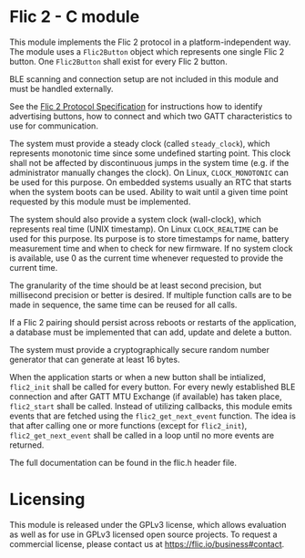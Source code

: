 # Flic 2 - C module

This module implements the Flic 2 protocol in a platform-independent way.
The module uses a `Flic2Button` object which represents one single Flic 2 button.
One `Flic2Button` shall exist for every Flic 2 button.

BLE scanning and connection setup are not included in this module and must be handled externally.

See the [Flic 2 Protocol Specification](https://github.com/50ButtonsEach/flic2-documentation) for instructions how to identify advertising buttons,
how to connect and which two GATT characteristics to use for communication.

The system must provide a steady clock (called `steady_clock`), which represents monotonic time
since some undefined starting point. This clock shall not be affected by discontinuous jumps in the system time
(e.g. if the administrator manually changes the clock). On Linux, `CLOCK_MONOTONIC` can be used for this purpose.
On embedded systems usually an RTC that starts when the system boots can be used. Ability to wait until
a given time point requested by this module must be implemented.

The system should also provide a system clock (wall-clock), which represents real time (UNIX timestamp).
On Linux `CLOCK_REALTIME` can be used for this purpose. Its purpose is to store timestamps for name,
battery measurement time and when to check for new firmware. If no system clock is available,
use 0 as the current time whenever requested to provide the current time.

The granularity of the time should be at least second precision, but millisecond precision or better is desired.
If multiple function calls are to be made in sequence, the same time can be reused for all calls.

If a Flic 2 pairing should persist across reboots or restarts of the application,
a database must be implemented that can add, update and delete a button.

The system must provide a cryptographically secure random number generator that can generate at least 16 bytes.

When the application starts or when a new button shall be intialized, `flic2_init` shall be called for every button.
For every newly established BLE connection and after GATT MTU Exchange (if available) has taken place, `flic2_start` shall be called.
Instead of utilizing callbacks, this module emits events that are fetched using the `flic2_get_next_event` function.
The idea is that after calling one or more functions (except for `flic2_init`), `flic2_get_next_event` shall be called in a loop until
no more events are returned.

The full documentation can be found in the flic.h header file.

# Licensing

This module is released under the GPLv3 license, which allows evaluation as well as for use in GPLv3 licensed open source projects. To request a commercial license, please contact us at https://flic.io/business#contact.
